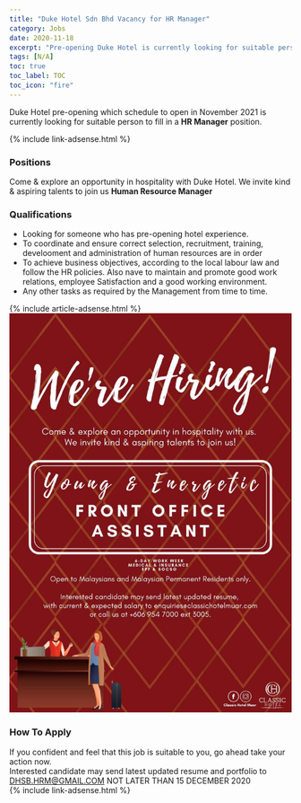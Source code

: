 ```yaml
---
title: "Duke Hotel Sdn Bhd Vacancy for HR Manager" 
category: Jobs 
date: 2020-11-18
excerpt: "Pre-opening Duke Hotel is currently looking for suitable person to fill in HR Manager position." 
tags: [N/A] 
toc: true 
toc_label: TOC 
toc_icon: "fire" 
--- 
```


<p>Duke Hotel pre-opening which schedule to open in November 2021 is currently looking for suitable person to fill in a <b>HR Manager</b> position.
</p>

{% include link-adsense.html %} 
### Positions
Come & explore an opportunity in hospitality with Duke Hotel. We invite kind & aspiring talents to join us
**Human Resource Manager**

### Qualifications
- Looking for someone who has pre-opening hotel experience.
- To coordinate and ensure correct selection, recruitment, training, develooment and
administration of human resources are in order
- To achieve business objectives, according to the local labour law and follow the HR policies. Also nave to maintain and promote good work relations, employee Satisfaction and a good working environment.
- Any other tasks as required by the Management from time to time.

{% include article-adsense.html %} 
![Classic Hotel Muar Jobs Ads 2020!](/assets/images/2020-11/classic-hotel-muar-front-office-assistant.jpg "Classic Hotel Muar Jobs 2020")

### How To Apply 
If you confident and feel that this job is suitable to you, go ahead take your action now. <br/> 
Interested candidate may send latest updated resume and portfolio to 
DHSB.HRM@GMAIL.COM NOT LATER THAN 15 DECEMBER 2020
<br/> 
{% include link-adsense.html %} 